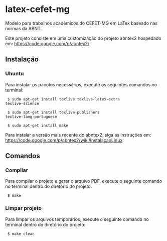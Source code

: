 # latex-cefet-mg
Modelo para trabalhos acadêmicos do CEFET-MG em LaTex baseado nas normas da ABNT. 

Este projeto consiste em uma customização do projeto abntex2 hospedado em: <https://code.google.com/p/abntex2/>


## Instalação

### Ubuntu

Para instalar os pacotes necessários,
execute os seguintes comandos no terminal: 

<code> $ sudo apt-get install texlive texlive-latex-extra texlive-science</code>

<code> $ sudo apt-get install texlive-publishers texlive-lang-portuguese</code>

<code> $ sudo apt-get install make </code>

Para instalar a versão mais recente do abntex2,
siga as instruções em:
<https://code.google.com/p/abntex2/wiki/InstalacaoLinux>


## Comandos

### Compilar

Para compilar o projeto e gerar o arquivo PDF,
execute o seguinte comando no terminal dentro do diretório do projeto: 

<code> $ make </code>

### Limpar projeto

Para limpar os arquivos temporários,
execute o seguinte comando no terminal dentro do diretório do projeto: 

<code> $ make clean </code>
